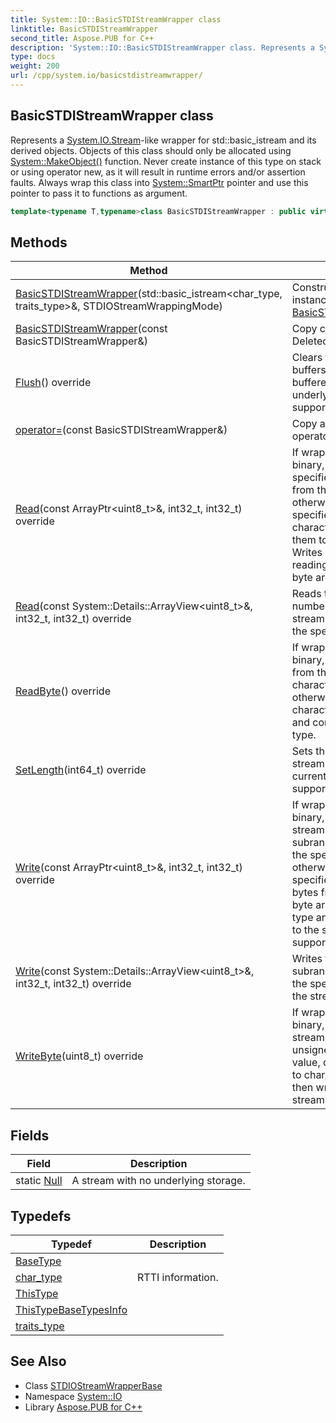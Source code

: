```yaml
---
title: System::IO::BasicSTDIStreamWrapper class
linktitle: BasicSTDIStreamWrapper
second_title: Aspose.PUB for C++
description: 'System::IO::BasicSTDIStreamWrapper class. Represents a System.IO.Stream-like wrapper for std::basic_istream and its derived objects. Objects of this class should only be allocated using System::MakeObject() function. Never create instance of this type on stack or using operator new, as it will result in runtime errors and/or assertion faults. Always wrap this class into System::SmartPtr pointer and use this pointer to pass it to functions as argument in C++.'
type: docs
weight: 200
url: /cpp/system.io/basicstdistreamwrapper/
---
```

## BasicSTDIStreamWrapper class


Represents a [System.IO.Stream](../stream/)-like wrapper for std::basic_istream and its derived objects. Objects of this class should only be allocated using [System::MakeObject()](../../system/makeobject/) function. Never create instance of this type on stack or using operator new, as it will result in runtime errors and/or assertion faults. Always wrap this class into [System::SmartPtr](../../system/smartptr/) pointer and use this pointer to pass it to functions as argument.

```cpp
template<typename T,typename>class BasicSTDIStreamWrapper : public virtual System::IO::STDIOStreamWrapperBase<T>
```

## Methods

| Method | Description |
| --- | --- |
| [BasicSTDIStreamWrapper](./basicstdistreamwrapper/)(std::basic_istream\<char_type, traits_type\>\&, STDIOStreamWrappingMode) | Constructs a new instance of the [BasicSTDIStreamWrapper](./). |
| [BasicSTDIStreamWrapper](./basicstdistreamwrapper/)(const BasicSTDIStreamWrapper\&) | Copy constructor. Deleted. |
| [Flush](./flush/)() override | Clears this stream's buffers and writes all buffered data to the underlying storage. Not supported! |
| [operator=](./operator=/)(const BasicSTDIStreamWrapper\&) | Copy assignment operator. Deleted. |
| [Read](./read/)(const ArrayPtr\<uint8_t\>\&, int32_t, int32_t) override | If wrapping mode is binary, reads the specified number of bytes from the stream, otherwise read the specified number of characters and converts them to uint8_t type. Writes result of the reading to the specified byte array. |
| [Read](./read/)(const System::Details::ArrayView\<uint8_t\>\&, int32_t, int32_t) override | Reads the specified number of bytes from the stream and writes them to the specified byte array. |
| [ReadByte](./readbyte/)() override | If wrapping mode is binary, reads a single byte from the last decoded character storage, otherwise read a single character from the stream and convert it to uint8_t type. |
| [SetLength](./setlength/)(int64_t) override | Sets the length of the stream represented by the current object. Not supported! |
| [Write](./write/)(const ArrayPtr\<uint8_t\>\&, int32_t, int32_t) override | If wrapping mode is binary, writes to the stream the specified subrange of bytes from the specified byte array, otherwise convert the specified subrange of bytes from the specified byte array to char_type type ant then writes result to the stream. Not supported! |
| [Write](./write/)(const System::Details::ArrayView\<uint8_t\>\&, int32_t, int32_t) override | Writes the specified subrange of bytes from the specified byte array to the stream. |
| [WriteByte](./writebyte/)(uint8_t) override | If wrapping mode is binary, writes to the stream the specified unsigned 8-bit integer value, otherwise convert it to char_type type and then write the result to the stream. Not supported! |
## Fields

| Field | Description |
| --- | --- |
| static [Null](../stream/null/) | A stream with no underlying storage. |
## Typedefs

| Typedef | Description |
| --- | --- |
| [BaseType](./basetype/) |  |
| [char_type](./char_type/) | RTTI information. |
| [ThisType](./thistype/) |  |
| [ThisTypeBaseTypesInfo](./thistypebasetypesinfo/) |  |
| [traits_type](./traits_type/) |  |
## See Also

* Class [STDIOStreamWrapperBase](../stdiostreamwrapperbase/)
* Namespace [System::IO](../)
* Library [Aspose.PUB for C++](../../)
